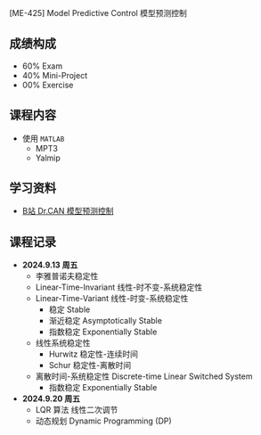  [ME-425] Model Predictive Control 模型预测控制

## 成绩构成

- 60% Exam
- 40% Mini-Project
- 00% Exercise

## 课程内容

- 使用 `MATLAB`
  - MPT3
  - Yalmip

## 学习资料 

- [B站 Dr.CAN 模型预测控制](https://www.bilibili.com/video/BV1cL411n7KV/?vd_source=4c878cdda4a827e2590557bcbb57b3e5)


## 课程记录

- **2024.9.13 周五**
  - 李雅普诺夫稳定性
  - Linear-Time-Invariant 线性-时不变-系统稳定性
  - Linear-Time-Variant 线性-时变-系统稳定性
    - 稳定 Stable
    - 渐近稳定 Asymptotically Stable
    - 指数稳定 Exponentially Stable
  - 线性系统稳定性
    - Hurwitz 稳定性-连续时间
    - Schur 稳定性-离散时间
  - 离散时间-系统稳定性 Discrete-time Linear Switched System  
    - 指数稳定 Exponentially Stable
- **2024.9.20 周五**
  - LQR 算法 线性二次调节
  - 动态规划 Dynamic Programming (DP)